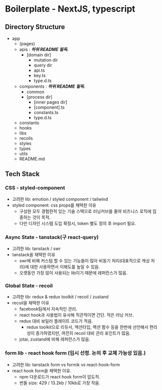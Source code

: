 # Boilerplate - NextJS, typescript

## Directory Structure

- app
  - (pages)
  - apis : _**하위 README 필독.**_
    - [domain dir]
      - mutation dir
      - query dir
      - api.ts
      - key.ts
      - type.d.ts
  - components : _**하위 README 필독.**_
    - common
    - [process dir]
      - [inner pages dir]
      - [component].ts
      - constants.ts
      - type.d.ts
  - constants
  - hooks
  - libs
  - recoils
  - styles
  - types
  - utils
  - README.md

## Tech Stack

### CSS - styled-component

- 고려한 lib: emotion / styled component / tailwind
- styled component: css props를 채택한 이유
  - 구성원 모두 경험한적 있는 기술 스택으로 러닝커브를 줄여 비즈니스 로직에 집중하는 것이 목적.
  - 다만 디자인 시스템 도입 확정시, token 별도 정의 후 import 필요.

### Async State - tanstack(구 react-query)

- 고려한 lib: tanstack / swr
- tanstack을 채택한 이유
  - swr에 비해 커스텀 할 수 있는 기능들이 많아 비동기 처리(대표적으로 캐싱 처리)에 대한 사용하면서 이해도를 높일 수 있음.
  - 오랫동안 가장 많이 사용되는 lib이기 때문에 레퍼런스가 많음.

### Global State - recoil

- 고려한 lib: redux & redux toolkit / recoil / zustand
- recoil을 채택한 이유
  - facebook팀에서 지속적인 관리.
  - react hook과 사용법이 유사해 직관적이면 간단. 적은 러닝 커브.
  - redux 대비 보일러 플레이트 코드가 적음.
    - redux toolkit으로 리듀서, 액션타입, 액션 함수 등을 한번에 선언해서 편리성이 증가하였지만, 여전히 recoil 대비 관리 포인트가 많음.
  - jotai, zustand에 비해 레퍼런스가 많음.

### form lib - react hook form (임시 선정. 논의 후 교체 가능성 있음.)

- 고려한 lib: tanstack form vs formik vs react-hook-form
- react hook form을 채택한 이유.
  - npm 다운로드가 react hook form이 압도적.
  - 번들 size: 429 / 13.2kb / 10kb로 가장 작음.
